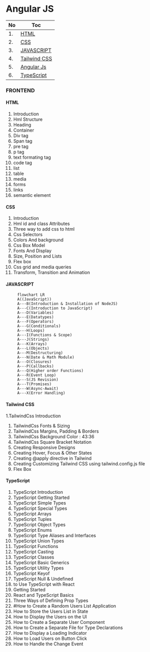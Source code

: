 # Angular JS
|No|Toc|
|---|---|
|1.|[HTML](#html)|
|2.|[CSS](#css)|
|3.|[JAVASCRIPT](#javascript)|
|4.|[Tailwind CSS](#tailwind-css)|
|5.|[Angular Js](#react-js)|
|6.|[TypeScript](#typescript)|
### FRONTEND
   #### HTML
   1. Introduction
   1. Hml Structure
   1. Heading
   1. Container
   1. Div tag
   1. Span tag
   1. pre tag
   1. p tag
   1. text formating tag
   1. code tag
   1. list
   1. table
   1. media
   1. forms
   1. links
   1. semantic element
   
   #### CSS
   1. Introduction
   1. Hml id and class Attributes
   1. Three way to add css to html
   1. Css Selectors
   1. Colors And background
   1. Css Box Model
   1. Fonts And Display
   1. Size, Position and Lists
   1. Flex box
   1. Css grid and media queries
   1. Transform, Transition and Animation
   
   #### JAVASCRIPT
   ```mermaid
        flowchart LR
        A((JavaScript))
        A---B(Introduction & Installation of NodeJS)
        A---C(Introduction to JavaScript)
        A---D(Variables)
        A---E(Datatypes)
        A---F(Operators)
        A---G(Conditionals)
        A---H(Loops)
        A---I(Functions & Scope)
        A---J(Strings)
        A---K(Arrays)
        A---L(Objects)
        A---M(Destructuring)
        A---N(Date & Math Module)
        A---O(Closures)
        A---P(Callbacks)
        A---Q(Higher order Functions)
        A---R(Event Loop)
        A---S(JS Revision)
        A---T(Promises)
        A---W(Async-Await)
        A---X(Error Handling)

   ```
   
   #### Tailwind CSS
   1.TailwindCss Introduction
   1. TailwindCss Fonts & Sizing
   1. TailwindCss Margins, Padding & Borders
   1. TailwindCss Background Color : 43:36
   1. TailwindCss Square Bracket Notation
   1. Creating Responsive Designs
   1. Creating Hover, Focus & Other States
   1. Creating @apply directive in Tailwind
   1. Creating Customizing Tailwind CSS using tailwind.config.js file
   1. Flex Box

   #### TypeScript
   1. TypeScript Introduction
   1. TypeScript Getting Started
   1. TypeScript Simple Types
   1. TypeScript Special Types
   1. TypeScript Arrays
   1. TypeScript Tuples
   1. TypeScript Object Types
   1. TypeScript Enums
   1. TypeScript Type Aliases and Interfaces
   1. TypeScript Union Types
   1. TypeScript Functions
   1. TypeScript Casting
   1. TypeScript Classes
   1. TypeScript Basic Generics
   1. TypeScript Utility Types
   1. TypeScript Keyof
   1. TypeScript Null & Undefined
   1. to Use TypeScript with React
   1. Getting Started
   1. React and TypeScript Basics
   1. Three Ways of Defining Prop Types
   1. #How to Create a Random Users List Application
   1. How to Store the Users List in State
   1. How to Display the Users on the Ul
   1. How to Create a Separate User Component
   1. How to Create a Separate File for Type Declarations
   1. How to Display a Loading Indicator
   1. How to Load Users on Button Click
   1. How to Handle the Change Event